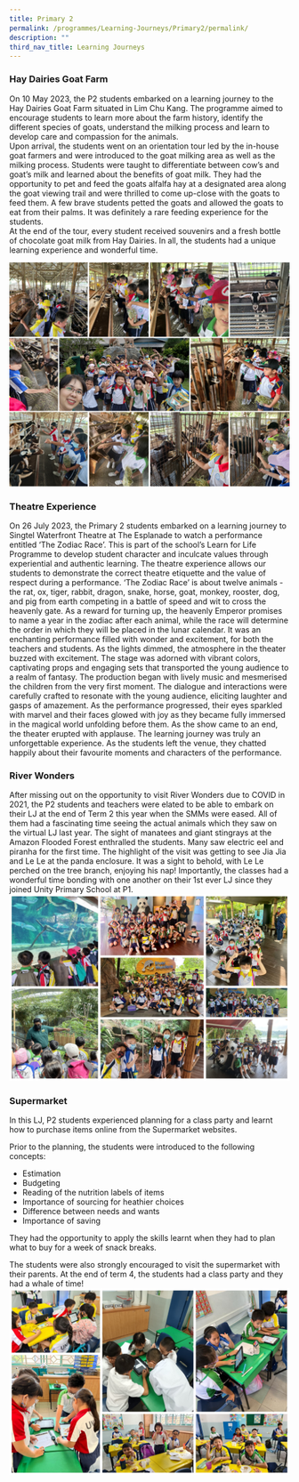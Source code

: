 ```yaml
---
title: Primary 2
permalink: /programmes/Learning-Journeys/Primary2/permalink/
description: ""
third_nav_title: Learning Journeys
---
```

### **Hay Dairies Goat Farm**
On 10 May 2023, the P2 students embarked on a learning journey to the Hay Dairies Goat Farm situated in Lim Chu Kang. The programme aimed to encourage students to learn more about the farm history, identify the different species of goats, understand the milking process and learn to develop care and compassion for the animals.  
Upon arrival, the students went on an orientation tour led by the in-house goat farmers and were introduced to the goat milking area as well as the milking process. Students were taught to differentiate between cow’s and goat’s milk and learned about the benefits of goat milk.  They had the opportunity to pet and feed the goats alfalfa hay at a designated area along the goat viewing trail and were thrilled to come up-close with the goats to feed them. A few brave students petted the goats and allowed the goats to eat from their palms. It was definitely a rare feeding experience for the students.<br>
At the end of the tour, every student received souvenirs and a fresh bottle of chocolate goat milk from Hay Dairies. In all, the students had a unique learning experience and wonderful time.

![](/images/Learning%20Journeys/2023/Primary%202/p2%20lj%20hay%20dairies.png)

### **Theatre Experience**
On 26 July 2023, the Primary 2 students embarked on a learning journey to Singtel Waterfront Theatre at The Esplanade to watch a performance entitled ‘The Zodiac Race’. This is part of the school’s Learn for Life Programme to develop student character and inculcate values through experiential and authentic learning. The theatre experience allows our students to demonstrate the correct theatre etiquette and the value of respect during a performance.
‘The Zodiac Race’ is about twelve animals - the rat, ox, tiger, rabbit, dragon, snake, horse, goat, monkey, rooster, dog, and pig from earth competing in a battle of speed and wit to cross the heavenly gate. As a reward for turning up, the heavenly Emperor promises to name a year in the zodiac after each animal, while the race will determine the order in which they will be placed in the lunar calendar.
It was an enchanting performance filled with wonder and excitement, for both the teachers and students. As the lights dimmed, the atmosphere in the theater buzzed with excitement. The stage was adorned with vibrant colors, captivating props and engaging sets that transported the young audience to a realm of fantasy. The production began with lively music and mesmerised the children from the very first moment. The dialogue and interactions were carefully crafted to resonate with the young audience, eliciting laughter and gasps of amazement. As the performance progressed, their eyes sparkled with marvel and their faces glowed with joy as they became fully immersed in the magical world unfolding before them.
As the show came to an end, the theater erupted with applause. The learning journey was truly an unforgettable experience. As the students left the venue, they chatted happily about their favourite moments and characters of the performance.



### **River Wonders**
After missing out on the opportunity to visit River Wonders due to COVID in 2021, the P2 students and teachers were elated to be able to embark on their LJ at the end of Term 2 this year when the SMMs were eased. All of them had a fascinating time seeing the actual animals which they saw on the virtual LJ last year. The sight of manatees and giant stingrays at the Amazon Flooded Forest enthralled the students. Many saw electric eel and piranha for the first time. The highlight of the visit was getting to see Jia Jia and Le Le at the panda enclosure. It was a sight to behold, with Le Le perched on the tree branch, enjoying his nap! Importantly, the classes had a wonderful time bonding with one another on their 1st ever LJ since they joined Unity Primary School at P1.
![](/images/Learning%20Journeys/2022/Primary%202/2022%20P2%20River%20Wonders.jpg)

### **Supermarket**
In this LJ, P2 students experienced planning for a class party and learnt how to purchase items online from the Supermarket websites.

Prior to the planning, the students were introduced to the following concepts:
* Estimation
* Budgeting
* Reading of the nutrition labels of items
* Importance of sourcing for heathier choices
* Difference between needs and wants
*  Importance of saving

They had the opportunity to apply the skills learnt when they had to plan what to buy for a week of snack breaks.

The students were also strongly encouraged to visit the supermarket with their parents. At the end of term 4, the students had a class party and they had a whale of time!
![](/images/Learning%20Journeys/2022/Primary%202/2022%20P2%20Supermarket.jpg)